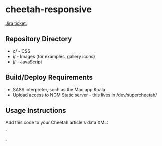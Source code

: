 # cheetah-responsive

[Jira ticket.
](https://jira.nationalgeographic.com/browse/DP-501
)
## Repository Directory

* c/ - CSS 
* i/ - Images (for examples, gallery icons)
* j/ - JavaScript

## Build/Deploy Requirements

* SASS interpreter, such as the Mac app Koala
* Upload access to NGM Static server - this lives in /dev/supercheetah/

## Usage Instructions

Add this code to your Cheetah article's data XML:

`<link rel="stylesheet" href="https://fonts.ngeo.com/hoefler/1-0-1/hco_fonts.css">
<link rel="stylesheet" href="/dev/supercheetah/c/cheetah-responsive.css">
<meta name="viewport" content="width=device-width, initial-scale=1.0, maximum-scale=3.0, user-scalable=1">`
